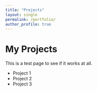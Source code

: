 ```yaml
---
title: "Projects"
layout: single
permalink: /portfolio/
author_profile: true
---
```


# My Projects

This is a test page to see if it works at all.

- Project 1
- Project 2
- Project 3